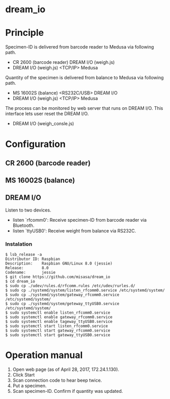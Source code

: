 dream_io
====
# Principle

Specimen-ID is delivered from barcode reader to Medusa via following
path.

- CR 2600 (barcode reader) <Bluetooth> DREAM I/O (weigh.js)
- DREAM I/O (weigh.js) <TCP/IP> Medusa

Quantity of the specimen is delivered from balance to Medusa via
following path.

- MS 16002S (balance) <RS232C/USB> DREAM I/O
- DREAM I/O (weigh.js) <TCP/IP> Medusa

The process can be monitored by web server that runs on DREAM I/O.
This interface lets user reset the DREAM I/O.

- DREAM I/O (weigh_consle.js)

# Configuration

## CR 2600 (barcode reader)

## MS 16002S (balance)

## DREAM I/O

Listen to two devices.

- listen `rfcomm0': Receive specimen-ID from barcode reader via
  Bluetooth.
- listen `ttyUSB0': Receive weight from balance via RS232C.

### Instalation
    $ lsb_release -a
    Distributor ID: Raspbian
    Description:    Raspbian GNU/Linux 8.0 (jessie)
    Release:        8.0
    Codename:       jessie
    $ git clone https://github.com/misasa/dream_io
    $ cd dream_io
    $ sudo cp ./udev/rules.d/rfcomm.rules /etc/udev/rurles.d/
    $ sudo cp ./systemd/system/listen_rfcomm0.service /etc/systemd/system/
    $ sudo cp ./systemd/system/gateway_rfcomm0.service /etc/systemd/system/
    $ sudo cp ./systemd/system/geteway_ttyUSB0.service /etc/systemd/system/
    $ sudo systemctl enable listen_rfcomm0.service
    $ sudo systemctl enable gateway_rfcomm0.service
    $ sudo systemctl enable tageway_ttyUSB0.service
    $ sudo systemctl start listen_rfcomm0.service
    $ sudo systemctl start gateway_rfcomm0.service
    $ sudo systemctl start gateway_ttyUSB0.service

# Operation manual

1. Open web page (as of April 28, 2017, 172.24.1.130).
2. Click Start
3. Scan connection code to hear beep twice.
4. Put a specimen.
5. Scan specimen-ID.  Confirm if quantity was updated.
